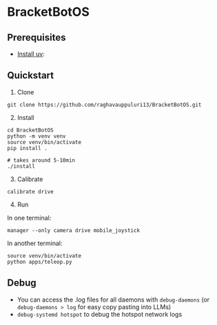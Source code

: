 # BracketBotOS

## Prerequisites
- [Install uv](https://docs.astral.sh/uv/getting-started/installation/): 

## Quickstart
1. Clone

```
git clone https://github.com/raghavauppuluri13/BracketBotOS.git
```

2. Install

```
cd BracketBotOS
python -m venv venv
source venv/bin/activate
pip install .
```

```
# takes around 5-10min
./install
```

3. Calibrate

```
calibrate drive
```

4. Run

In one terminal:
```
manager --only camera drive mobile_joystick
```

In another terminal:

```
source venv/bin/activate
python apps/teleop.py
```

## Debug

- You can access the .log files for all daemons with `debug-daemons` (or `debug-daemons > log` for easy copy pasting into LLMs)
- `debug-systemd hotspot` to debug the hotspot network logs
